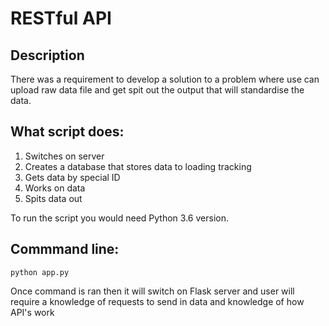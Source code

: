 # RESTful API

## Description
There was a requirement to develop a solution to a problem where use can upload raw data file and get spit out the output that will standardise the data. 

## What script does:
1. Switches on server
2. Creates a database that stores data to loading tracking
3. Gets data by special ID
4. Works on data
5. Spits data out


To run the script you would need Python 3.6 version.

## Commmand line:
```
python app.py
```

Once command is ran then it will switch on Flask server and user will require a knowledge of requests to send in data and knowledge of how API's work
